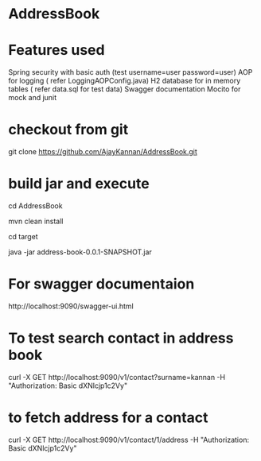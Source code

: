 # AddressBook

# Features used

Spring security with basic auth (test username=user password=user)
AOP for logging ( refer LoggingAOPConfig.java)
H2 database for in memory tables ( refer data.sql for test data)
Swagger documentation
Mocito for mock and junit



# checkout from git
git clone https://github.com/AjayKannan/AddressBook.git

# build jar and execute
cd AddressBook

mvn clean install

cd target

java -jar address-book-0.0.1-SNAPSHOT.jar

# For swagger documentaion
http://localhost:9090/swagger-ui.html 

# To test search contact in address book
curl -X GET  http://localhost:9090/v1/contact?surname=kannan -H "Authorization: Basic dXNlcjp1c2Vy"

# to fetch address for a contact
curl -X GET  http://localhost:9090/v1/contact/1/address -H "Authorization: Basic dXNlcjp1c2Vy"


